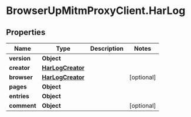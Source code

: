 # BrowserUpMitmProxyClient.HarLog

## Properties

Name | Type | Description | Notes
------------ | ------------- | ------------- | -------------
**version** | **Object** |  | 
**creator** | [**HarLogCreator**](HarLogCreator.md) |  | 
**browser** | [**HarLogCreator**](HarLogCreator.md) |  | [optional] 
**pages** | **Object** |  | 
**entries** | **Object** |  | 
**comment** | **Object** |  | [optional] 


